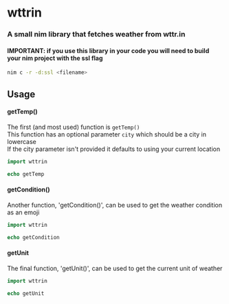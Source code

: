 # wttrin
### A small nim library that fetches weather from wttr.in
#### IMPORTANT: if you use this library in your code you will need to build your nim project with the ssl flag 
```bash
nim c -r -d:ssl <filename>
```

## Usage
#### getTemp()
The first (and most used) function is `getTemp()`</br>
This function has an optional parameter `city` which should be a city in lowercase</br>
If the city parameter isn't provided it defaults to using your current location</br>
```nim
import wttrin

echo getTemp
```
#### getCondition()
Another function, 'getCondition()', can be used to get the weather condition as an emoji
```nim
import wttrin

echo getCondition
```
#### getUnit
The final function, 'getUnit()', can be used to get the current unit of weather
```nim
import wttrin

echo getUnit
```
